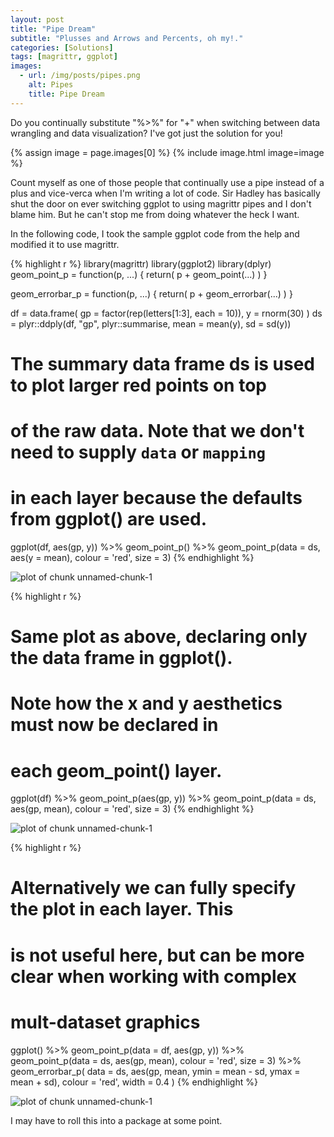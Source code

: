 ```yaml
---
layout: post
title: "Pipe Dream"
subtitle: "Plusses and Arrows and Percents, oh my!."
categories: [Solutions]
tags: [magrittr, ggplot]
images:
  - url: /img/posts/pipes.png
    alt: Pipes
    title: Pipe Dream
---
```


Do you continually substitute "%>%" for "+" when switching between data wrangling and data visualization? I've got just the solution for you!

{% assign image = page.images[0] %}
{% include image.html image=image %}

Count myself as one of those people that continually use a pipe instead of a plus and vice-verca when I'm writing a lot of code. Sir Hadley has basically shut the door on ever switching ggplot to using magrittr pipes and I don't blame him. But he can't stop me from doing whatever the heck I want.

In the following code, I took the sample ggplot code from the help and modified it to use magrittr.


{% highlight r %}
library(magrittr)
library(ggplot2)
library(dplyr)
geom_point_p = function(p, ...) {
  return(
    p + geom_point(...)
  )
}

geom_errorbar_p = function(p, ...) {
  return(
    p + geom_errorbar(...)
  )
}

df = data.frame(
  gp = factor(rep(letters[1:3], each = 10)),
  y = rnorm(30)
)
ds = plyr::ddply(df, "gp", plyr::summarise, mean = mean(y), sd = sd(y))

# The summary data frame ds is used to plot larger red points on top
# of the raw data. Note that we don't need to supply `data` or `mapping`
# in each layer because the defaults from ggplot() are used.
ggplot(df, aes(gp, y)) %>%
  geom_point_p() %>%
  geom_point_p(data = ds, aes(y = mean), colour = 'red', size = 3)
{% endhighlight %}

![plot of chunk unnamed-chunk-1](https://dariustg.github.io/figure/source/2016-12-07-pipe-dream/unnamed-chunk-1-1.png)

{% highlight r %}
# Same plot as above, declaring only the data frame in ggplot().
# Note how the x and y aesthetics must now be declared in
# each geom_point() layer.
ggplot(df) %>%
  geom_point_p(aes(gp, y)) %>%
  geom_point_p(data = ds, aes(gp, mean), colour = 'red', size = 3)
{% endhighlight %}

![plot of chunk unnamed-chunk-1](https://dariustg.github.io/figure/source/2016-12-07-pipe-dream/unnamed-chunk-1-2.png)

{% highlight r %}
# Alternatively we can fully specify the plot in each layer. This
# is not useful here, but can be more clear when working with complex
# mult-dataset graphics
ggplot() %>%
  geom_point_p(data = df, aes(gp, y)) %>%
  geom_point_p(data = ds, aes(gp, mean), colour = 'red', size = 3) %>%
  geom_errorbar_p(
    data = ds,
    aes(gp, mean, ymin = mean - sd, ymax = mean + sd),
    colour = 'red',
    width = 0.4
  )
{% endhighlight %}

![plot of chunk unnamed-chunk-1](https://dariustg.github.io/figure/source/2016-12-07-pipe-dream/unnamed-chunk-1-3.png)

I may have to roll this into a package at some point.
